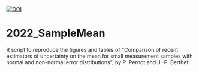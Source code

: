 
[![DOI](https://zenodo.org/badge/534542173.svg)](https://zenodo.org/badge/latestdoi/534542173)


# 2022_SampleMean

R script to reproduce the figures and tables of 
"Comparison of recent estimators of uncertainty 
on the mean for small measurement samples with 
normal and non-normal error distributions",
by P. Pernot and J.-P. Berthet

